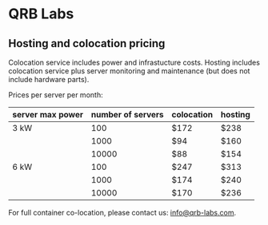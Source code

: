 # QRB Labs 

## Hosting and colocation pricing

Colocation service includes power and infrastucture costs.
Hosting includes colocation service plus server monitoring
and maintenance (but does not include hardware parts).

Prices per server per month:

| server max power | number	of servers | colocation	| hosting|
| ------------ | ----------------- | ---------- | --------|
| 3 kW	       | 100               | $172       |	$238    | 
|              | 1000              | $94	      | $160    |
| 	           | 10000	           | $88	      | $154    | 
| 6 kW	       | 100	             | $247	      | $313    | 
|              |  1000	           | $174       | $240    |
|              |  10000	           | $170	      | $236    | 


For full container co-location, please contact us: info@qrb-labs.com.
